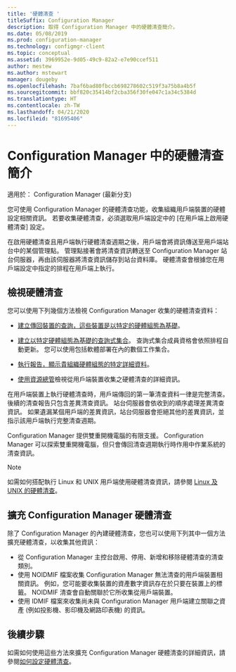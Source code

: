 ```yaml
---
title: '硬體清查 '
titleSuffix: Configuration Manager
description: 取得 Configuration Manager 中的硬體清查簡介。
ms.date: 05/08/2019
ms.prod: configuration-manager
ms.technology: configmgr-client
ms.topic: conceptual
ms.assetid: 3969952e-9d05-49c9-82a2-e7e90ccef511
author: mestew
ms.author: mstewart
manager: dougeby
ms.openlocfilehash: 7baf6bad80fbccb698278602c519f3a75b8a4b5f
ms.sourcegitcommit: bbf820c35414bf2cba356f30fe047c1a34c5384d
ms.translationtype: HT
ms.contentlocale: zh-TW
ms.lasthandoff: 04/21/2020
ms.locfileid: "81695406"
---
```

# <a name="introduction-to-hardware-inventory-in-configuration-manager"></a>Configuration Manager 中的硬體清查簡介

適用於：  Configuration Manager (最新分支)

您可使用 Configuration Manager 的硬體清查功能，收集組織用戶端裝置的硬體設定相關資訊。 若要收集硬體清查，必須選取用戶端設定中的 [在用戶端上啟用硬體清查]  設定。  

 在啟用硬體清查且用戶端執行硬體清查週期之後，用戶端會將資訊傳送至用戶端站台中的某個管理點。 管理點接著會將清查資訊轉送至 Configuration Manager 站台伺服器，再由該伺服器將清查資訊儲存到站台資料庫。 硬體清查會根據您在用戶端設定中指定的排程在用戶端上執行。  
## <a name="view-hardware-inventory"></a>檢視硬體清查 

 您可以使用下列幾個方法檢視 Configuration Manager 收集的硬體清查資料：  

- [建立傳回裝置的查詢，這些裝置是以特定的硬體組態為基礎](../../../../core/servers/manage/introduction-to-queries.md)。  

- [建立以特定硬體組態為基礎的查詢式集合](../../../../core/clients/manage/collections/introduction-to-collections.md)。 查詢式集合成員資格會依照排程自動更新。 您可以使用包括軟體部署在內的數個工作集合。

- [執行報告，顯示貴組織硬體組態的特定詳細資料](../../../servers/manage/introduction-to-reporting.md)。

- [使用資源總管](../../../../core/clients/manage/inventory/use-resource-explorer-to-view-hardware-inventory.md)檢視從用戶端裝置收集之硬體清查的詳細資訊。

在用戶端裝置上執行硬體清查時，用戶端傳回的第一筆清查資料一律是完整清查。 後續的清查報告只包含差異清查資訊。 站台伺服器會依收到的順序處理差異清查資訊。 如果遺漏某個用戶端的差異資訊，站台伺服器會拒絕其他的差異資訊，並指示該用戶端執行完整清查週期。  

 Configuration Manager 提供雙重開機電腦的有限支援。 Configuration Manager 可以探索雙重開機電腦，但只會傳回清查週期執行時作用中作業系統的清查資訊。  

> [!NOTE]  
>  如需如何搭配執行 Linux 和 UNIX 用戶端使用硬體清查資訊，請參閱 [Linux 及 UNIX 的硬體清查](../../../../core/clients/manage/inventory/hardware-inventory-for-linux-and-unix.md)。  

## <a name="extending-configuration-manager-hardware-inventory"></a>擴充 Configuration Manager 硬體清查  
 除了 Configuration Manager 的內建硬體清查，您也可以使用下列其中一個方法擴充硬體清查，以收集其他資訊：  

- 從 Configuration Manager 主控台啟用、停用、新增和移除硬體清查的清查類別。  
- 使用 NOIDMIF 檔案收集 Configuration Manager 無法清查的用戶端裝置相關資訊。 例如，您可能要收集裝置的資產數字資訊存在於只要在裝置上的標籤。 NOIDMIF 清查會自動關聯於它所收集從用戶端裝置。  
- 使用 IDMIF 檔案來收集尚未與 Configuration Manager 用戶端建立關聯之資產 (例如投影機、影印機及網路印表機) 的資訊。


## <a name="next-steps"></a>後續步驟
如需如何使用這些方法來擴充 Configuration Manager 硬體清查的詳細資訊，請參閱[如何設定硬體清查](../../../../core/clients/manage/inventory/configure-hardware-inventory.md)。  
